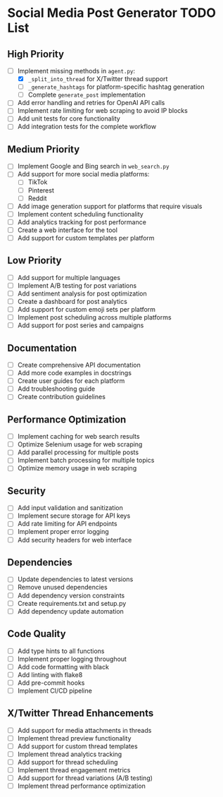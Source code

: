 # Social Media Post Generator TODO List

## High Priority
- [ ] Implement missing methods in `agent.py`:
  - [x] `_split_into_thread` for X/Twitter thread support
  - [ ] `_generate_hashtags` for platform-specific hashtag generation
  - [ ] Complete `generate_post` implementation
- [ ] Add error handling and retries for OpenAI API calls
- [ ] Implement rate limiting for web scraping to avoid IP blocks
- [ ] Add unit tests for core functionality
- [ ] Add integration tests for the complete workflow

## Medium Priority
- [ ] Implement Google and Bing search in `web_search.py`
- [ ] Add support for more social media platforms:
  - [ ] TikTok
  - [ ] Pinterest
  - [ ] Reddit
- [ ] Add image generation support for platforms that require visuals
- [ ] Implement content scheduling functionality
- [ ] Add analytics tracking for post performance
- [ ] Create a web interface for the tool
- [ ] Add support for custom templates per platform

## Low Priority
- [ ] Add support for multiple languages
- [ ] Implement A/B testing for post variations
- [ ] Add sentiment analysis for post optimization
- [ ] Create a dashboard for post analytics
- [ ] Add support for custom emoji sets per platform
- [ ] Implement post scheduling across multiple platforms
- [ ] Add support for post series and campaigns

## Documentation
- [ ] Create comprehensive API documentation
- [ ] Add more code examples in docstrings
- [ ] Create user guides for each platform
- [ ] Add troubleshooting guide
- [ ] Create contribution guidelines

## Performance Optimization
- [ ] Implement caching for web search results
- [ ] Optimize Selenium usage for web scraping
- [ ] Add parallel processing for multiple posts
- [ ] Implement batch processing for multiple topics
- [ ] Optimize memory usage in web scraping

## Security
- [ ] Add input validation and sanitization
- [ ] Implement secure storage for API keys
- [ ] Add rate limiting for API endpoints
- [ ] Implement proper error logging
- [ ] Add security headers for web interface

## Dependencies
- [ ] Update dependencies to latest versions
- [ ] Remove unused dependencies
- [ ] Add dependency version constraints
- [ ] Create requirements.txt and setup.py
- [ ] Add dependency update automation

## Code Quality
- [ ] Add type hints to all functions
- [ ] Implement proper logging throughout
- [ ] Add code formatting with black
- [ ] Add linting with flake8
- [ ] Add pre-commit hooks
- [ ] Implement CI/CD pipeline

## X/Twitter Thread Enhancements
- [ ] Add support for media attachments in threads
- [ ] Implement thread preview functionality
- [ ] Add support for custom thread templates
- [ ] Implement thread analytics tracking
- [ ] Add support for thread scheduling
- [ ] Implement thread engagement metrics
- [ ] Add support for thread variations (A/B testing)
- [ ] Implement thread performance optimization 